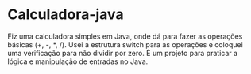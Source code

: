 # Calculadora-java
Fiz uma calculadora simples em Java, onde dá para fazer as operações básicas (+, -, *, /). Usei a estrutura switch para as operações e coloquei uma verificação para não dividir por zero. É um projeto para praticar a lógica e manipulação de entradas no Java.
